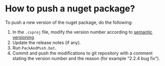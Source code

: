 ﻿# How to push a nuget package?
To push a new version of the nuget package, do the following:

1. In the `.csproj` file, modify the version number according to [semantic versioning](https://semver.org/).
2. Update the release notes (if any). 
3. Run `PackAndPush.bat`.
4. Commit and push the modifications to git repository with a comment stating the version number and the reason (for example “2.2.4 bug fix”).

